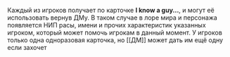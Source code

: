 Каждый из игроков получает по карточке **I know a guy...**, и могут её использовать вернув ДМу. В таком случае в лоре мира и персонажа появляется НИП расы, имени и прочих характеристик указанных игроком, который может помочь игрокам в данный момент. У игроков только одна одноразовая карточка, но [[ДМ]] может дать им ещё одну если захочет